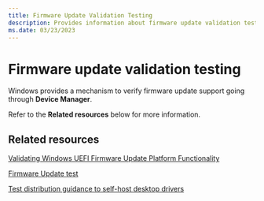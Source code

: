 ```yaml
---
title: Firmware Update Validation Testing
description: Provides information about firmware update validation testing.
ms.date: 03/23/2023
---
```


# Firmware update validation testing

Windows provides a mechanism to verify firmware update support going through **Device Manager**.

Refer to the **Related resources** below for more information.

## Related resources

[Validating Windows UEFI Firmware Update Platform Functionality](/windows-hardware/manufacture/desktop/validating-windows-uefi-firmware-update-platform-functionality)

[Firmware Update test](/previous-versions/windows/hardware/hck/jj124838(v=vs.85))

[Test distribution guidance to self-host desktop drivers](../dashboard/publishing-for-test-distribution.md)
